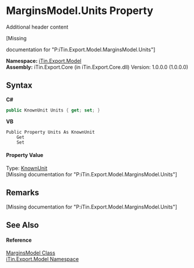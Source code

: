 # MarginsModel.Units Property 
Additional header content 

\[Missing <summary> documentation for "P:iTin.Export.Model.MarginsModel.Units"\]

**Namespace:**&nbsp;<a href="ef57ffcc-e95e-b212-5a46-9aa6f5a3511f">iTin.Export.Model</a><br />**Assembly:**&nbsp;iTin.Export.Core (in iTin.Export.Core.dll) Version: 1.0.0.0 (1.0.0.0)

## Syntax

**C#**<br />
``` C#
public KnownUnit Units { get; set; }
```

**VB**<br />
``` VB
Public Property Units As KnownUnit
	Get
	Set
```


#### Property Value
Type: <a href="e699e703-a8fe-71bc-74b3-f9e4a8047bab">KnownUnit</a><br />\[Missing <value> documentation for "P:iTin.Export.Model.MarginsModel.Units"\]

## Remarks
\[Missing <remarks> documentation for "P:iTin.Export.Model.MarginsModel.Units"\]

## See Also


#### Reference
<a href="9169ba51-2f2d-0b19-403d-e4673fa0563e">MarginsModel Class</a><br /><a href="ef57ffcc-e95e-b212-5a46-9aa6f5a3511f">iTin.Export.Model Namespace</a><br />